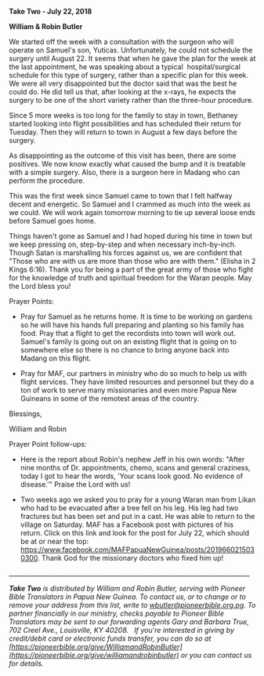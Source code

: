 **Take Two - July 22, 2018**

**William & Robin Butler**

We started off the week with a consultation with the surgeon who will
operate on Samuel's son, Yuticas. Unfortunately, he could not schedule
the surgery until August 22. It seems that when he gave the plan for the
week at the last appointment, he was speaking about a typical
 hospital/surgical schedule for this type of surgery, rather than a
specific plan for this week. We were all very disappointed but the
doctor said that was the best he could do. He did tell us that, after
looking at the x-rays, he expects the surgery to be one of the short
variety rather than the three-hour procedure.

Since 5 more weeks is too long for the family to stay in town, Bethaney
started looking into flight possibilities and has scheduled their return
for Tuesday. Then they will return to town in August a few days before
the surgery.

As disappointing as the outcome of this visit has been, there are some
positives. We now know exactly what caused the bump and it is treatable
with a simple surgery. Also, there is a surgeon here in Madang who can
perform the procedure.

This was the first week since Samuel came to town that I felt halfway
decent and energetic. So Samuel and I crammed as much into the week as
we could. We will work again tomorrow morning to tie up several loose
ends before Samuel goes home.

Things haven't gone as Samuel and I had hoped during his time in town
but we keep pressing on, step-by-step and when necessary inch-by-inch.
Though Satan is marshalling his forces against us, we are confident that
"Those who are with us are more than those who are with them." (Elisha
in 2 Kings 6:16). Thank you for being a part of the great army of those
who fight for the knowledge of truth and spiritual freedom for the Waran
people. May the Lord bless you!

Prayer Points:

-   Pray for Samuel as he returns home. It is time to be working on
    gardens so he will have his hands full preparing and planting so his
    family has food. Pray that a flight to get the recordists into town
    will work out. Samuel's family is going out on an existing flight
    that is going on to somewhere else so there is no chance to bring
    anyone back into Madang on this flight.

-   Pray for MAF, our partners in ministry who do so much to help us
    with flight services. They have limited resources and personnel but
    they do a ton of work to serve many missionaries and even more Papua
    New Guineans in some of the remotest areas of the country.

Blessings,

William and Robin

Prayer Point follow-ups:

-   Here is the report about Robin's nephew Jeff in his own words:
    "After nine months of Dr. appointments, chemo, scans and general
    craziness, today I got to hear the words, 'Your scans look good. No
    evidence of disease.'" Praise the Lord with us!

-   Two weeks ago we asked you to pray for a young Waran man from Likan
    who had to be evacuated after a tree fell on his leg. His leg had
    two fractures but has been set and put in a cast. He was able to
    return to the village on Saturday. MAF has a Facebook post with
    pictures of his return. Click on this link and look for the post for
    July 22, which should be at or near the top:
    <https://www.facebook.com/MAFPapuaNewGuinea/posts/2019660215030300>.
    Thank God for the missionary doctors who fixed him up!

\_\_\_\_\_\_\_\_\_\_\_\_\_\_\_\_\_\_\_\_\_\_\_\_\_\_\_\_\_\_\_\_\_\_\_\_\_\_\_\_\_\_\_\_\_\_\_\_\_\_\_\_\_\_\_\_\_\_\_\_\_\_\_\_\_\_\_\_\_\_\_\_\_\_\_\_\_

***Take Two** is distributed by William and Robin Butler, serving with
Pioneer Bible Translators in Papua New Guinea. To contact us, or to
change or to remove your address from this list, write to
<wbutler@pioneerbible.org.pg>. To partner financially in our ministry,
checks payable to Pioneer Bible Translators may be sent to our
forwarding agents Gary and Barbara True, 702 Creel Ave., Louisville, KY
40208.   If you're interested in giving by credit/debit card or
electronic funds transfer, you can do so at
[https://pioneerbible.org/give/WilliamandRobinButler](https://pioneerbible.org/give/williamandrobinbutler)
or you can contact us for details.*
